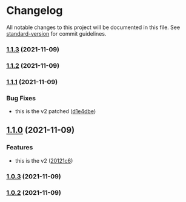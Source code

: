# Changelog

All notable changes to this project will be documented in this file. See [standard-version](https://github.com/conventional-changelog/standard-version) for commit guidelines.

### [1.1.3](https://github.com/ls-stephane-to/auto-changelog/compare/v1.1.2...v1.1.3) (2021-11-09)

### [1.1.2](https://github.com/ls-stephane-to/auto-changelog/compare/v1.1.1...v1.1.2) (2021-11-09)

### [1.1.1](https://github.com/ls-stephane-to/auto-changelog/compare/v1.1.0...v1.1.1) (2021-11-09)


### Bug Fixes

* this is the v2 patched ([d1e4dbe](https://github.com/ls-stephane-to/auto-changelog/commit/d1e4dbebc35580dea1850712cfda3cc12b23f470))

## [1.1.0](https://github.com/ls-stephane-to/auto-changelog/compare/v1.0.3...v1.1.0) (2021-11-09)


### Features

* this is the v2 ([20121c6](https://github.com/ls-stephane-to/auto-changelog/commit/20121c6ad8bf94367d5197931401f98b936b26c7))

### [1.0.3](https://github.com/ls-stephane-to/auto-changelog/compare/v1.0.2...v1.0.3) (2021-11-09)

### [1.0.2](https://github.com/ls-stephane-to/auto-changelog/compare/v1.0.1...v1.0.2) (2021-11-09)
